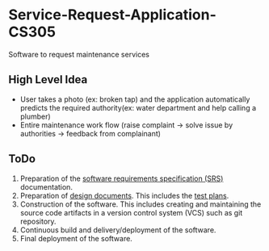 # Service-Request-Application-CS305
Software to request maintenance services

## High Level Idea

- User takes a photo (ex: broken tap) and the application automatically predicts the required authority(ex: water department and help calling a plumber)
- Entire maintenance work flow (raise complaint -> solve issue by authorities -> feedback from complainant) 

## ToDo
1. Preparation of the [software requirements specification (SRS)](https://en.wikipedia.org/wiki/Software_requirements_specification) documentation.
2. Preparation of [design documents](https://en.wikipedia.org/wiki/Software_design_description). This includes the [test plans](https://en.wikipedia.org/wiki/Software_test_documentation).
3. Construction of the software. This includes creating and maintaining the source code artifacts in a version control system (VCS) such as git repository.
4. Continuous build and delivery/deployment of the software.
5. Final deployment of the software.


